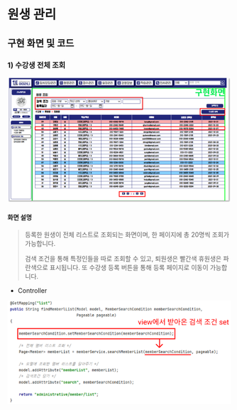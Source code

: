 # 원생 관리

## 구현 화면 및 코드&#x20;

### 1) 수강생 전체 조회

![수강생 전체 조회 화면](../../../.gitbook/assets/그림1.png)

#### 화면 설명

> 등록한 원생이 전체 리스트로 조회되는 화면이며, 한 페이지에 총 20명씩 조회가 가능합니다.
>
> &#x20;검색 조건을 통해 특정인들을 따로 조회할 수 있고, 퇴원생은 빨간색 휴원생은 파란색으로 표시됩니다. 또 수강생 등록 버튼을 통해 등록 페이지로 이동이 가능합니다.

* Controller

![Controller](../../../.gitbook/assets/전체조회컨트롤.PNG)



